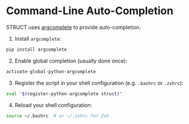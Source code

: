 # Command-Line Auto-Completion

STRUCT uses [argcomplete](https://kislyuk.github.io/argcomplete/) to provide auto-completion.

1. Install `argcomplete`:

```sh
pip install argcomplete
```

2. Enable global completion (usually done once):

```sh
activate-global-python-argcomplete
```

3. Register the script in your shell configuration (e.g. `.bashrc` or `.zshrc`):

```sh
eval "$(register-python-argcomplete struct)"
```

4. Reload your shell configuration:

```sh
source ~/.bashrc  # or ~/.zshrc for Zsh
```
